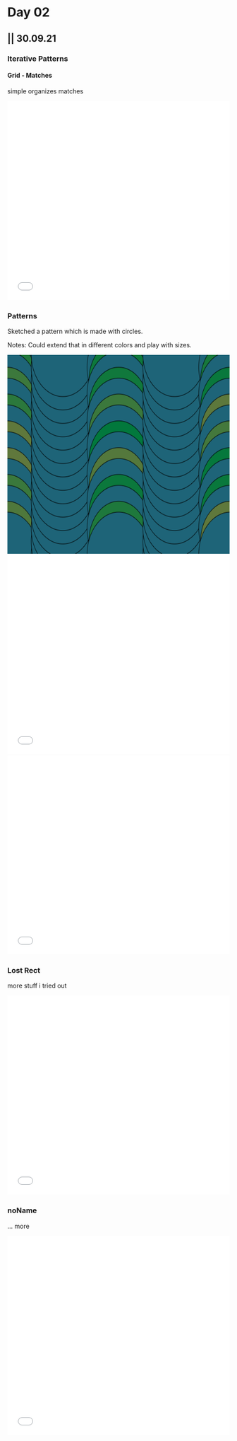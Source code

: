 # Day 02

## || 30.09.21

### Iterative Patterns

#### Grid - Matches

simple organizes matches

<iframe src="../content/day02/01/embed.html" width="100%" height="450" frameborder="no"></iframe>

### Patterns

Sketched a pattern which is made with circles.

Notes: Could extend that in different colors and play with sizes.

<img src="../content/day02/02/cap300921.PNG" width= "100%" height="450">

<iframe src="../content/day02/02/embed.html" width="100%" height="450" frameborder="no"></iframe>
<iframe src="../content/day02/03/embed.html" width="100%" height="450" frameborder="no"></iframe>

### Lost Rect

more stuff i tried out

<iframe src="../content/day02/04/embed.html" width="100%" height="450" frameborder="no"></iframe>

### noName

... more

<iframe src="../content/day02/05/embed.html" width="100%" height="450" frameborder="no"></iframe>
